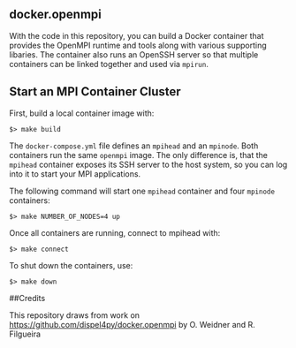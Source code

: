 ## docker.openmpi

With the code in this repository, you can build a Docker container that provides the OpenMPI runtime and tools along with various supporting libaries. The container also runs an OpenSSH server so that multiple containers can be linked together and used via `mpirun`.

## Start an MPI Container Cluster

First, build a local container image with:

```
$> make build
```

The `docker-compose.yml` file defines an `mpihead` and an `mpinode`. Both containers run the same `openmpi` image. The only difference is, that the `mpihead` container exposes its SSH server to the host system, so you can log into it to start your MPI applications.

The following command will start one `mpihead` container and four `mpinode` containers: 

```
$> make NUMBER_OF_NODES=4 up
```

Once all containers are running, connect to mpihead with:

```
$> make connect
```

To shut down the containers, use:

```
$> make down
```

##Credits

This repository draws from work on https://github.com/dispel4py/docker.openmpi by O. Weidner and R. Filgueira
